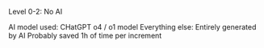 Level 0-2: No AI

AI model used: CHatGPT o4 / o1 model
Everything else: Entirely generated by AI
Probably saved 1h of time per increment

